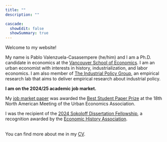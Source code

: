 ```yaml
---
title: ""
description: ""

cascade:
  showEdit: false
  showSummary: true
---
```

Welcome to my website!

My name is Pablo Valenzuela-Casasempere (he/him) and I am a Ph.D. candidate in economics at the [Vancouver School of Economics](https://economics.ubc.ca/). 
I am an urban economist with interests in history, industrialization, and labor economics. 
I am also member of [The Industrial Policy Group](https://www.industrialpolicygroup.com), an empirical research lab that aims to deliver empirical research about industrial policy.

**I am on the 2024/25 academic job market.**

My [job market paper](../files/displacement_jmp.pdf) was awarded the [Best Student Paper Prize](https://urbaneconomics.org/meetings/awards.html) at the 18th North American Meeting of the Urban Economics Association.


I was the recipient of the [2024 Sokoloff Dissertation Fellowship](https://eh.net/grants-fellowships/), a recognition awarded by the [Economic History Association](https://eh.net).

<br /> You can find more about me in my [CV](files/cv_pablo_last.pdf).







